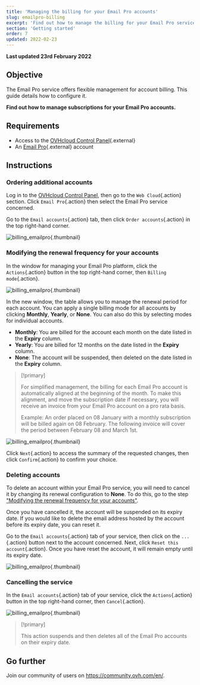 ```yaml
---
title: 'Managing the billing for your Email Pro accounts'
slug: emailpro-billing
excerpt: 'Find out how to manage the billing for your Email Pro service'
section: 'Getting started'
order: 7
updated: 2022-02-23
---
```


**Last updated 23rd February 2022**

## Objective

The Email Pro service offers flexible management for account billing. This guide details how to configure it.

**Find out how to manage subscriptions for your Email Pro accounts.**

## Requirements

- Access to the [OVHcloud Control Panel](https://www.ovh.com/auth/?action=gotomanager&from=https://www.ovh.ie/&ovhSubsidiary=ie){.external}
- An [Email Pro](https://www.ovhcloud.com/en-ie/emails/email-pro/){.external} account

## Instructions

### Ordering additional accounts

Log in to the [OVHcloud Control Panel](https://www.ovh.com/auth/?action=gotomanager&from=https://www.ovh.ie/&ovhSubsidiary=ie), then go to the `Web Cloud`{.action} section. Click `Email Pro`{.action} then select the Email Pro service concerned.

Go to the `Email accounts`{.action} tab, then click `Order accounts`{.action} in the top right-hand corner.

![billing_emailpro](images/billing-emailpro-01.png){.thumbnail}

### Modifying the renewal frequency for your accounts <a name="periodicity"></a>

In the window for managing your Email Pro platform, click the `Actions`{.action} button in the top right-hand corner, then `Billing mode`{.action}.

![billing_emailpro](images/billing-emailpro-02.png){.thumbnail}

In the new window, the table allows you to manage the renewal period for each account. You can apply a single billing mode for all accounts by clicking **Monthly**, **Yearly**, or **None**. You can also do this by selecting modes for individual accounts.

- **Monthly**: You are billed for the account each month on the date listed in the **Expiry** column.
- **Yearly**: You are billed for 12 months on the date listed in the **Expiry** column.
- **None**: The account will be suspended, then deleted on the date listed in the **Expiry** column.

> [!primary]
>
> For simplified management, the billing for each Email Pro account is automatically aligned at the beginning of the month. To make this alignment, and move the subscription date if necessary, you will receive an invoice from your Email Pro account on a pro rata basis.
>
>Example: An order placed on 08 January with a monthly subscription will be billed again on 08 February. The following invoice will cover the period between February 08 and March 1st.

![billing_emailpro](images/billing-emailpro-03.png){.thumbnail}

Click `Next`{.action} to access the summary of the requested changes, then click `Confirm`{.action} to confirm your choice.

### Deleting accounts

To delete an account within your Email Pro service, you will need to cancel it by changing its renewal configuration to **None**. To do this, go to the step ["Modifying the renewal frequency for your accounts"](#periodicity).

Once you have cancelled it, the account will be suspended on its expiry date. If you would like to delete the email address hosted by the account before its expiry date, you can reset it.

Go to the `Email accounts`{.action} tab of your service, then click on the `...`{.action} button next to the account concerned. Next, click `Reset this account`{.action}. Once you have reset the account, it will remain empty until its expiry date.

![billing_emailpro](images/billing-emailpro-04.png){.thumbnail}

### Cancelling the service

In the `Email accounts`{.action} tab of your service, click the `Actions`{.action} button in the top right-hand corner, then `Cancel`{.action}. 

![billing_emailpro](images/billing-emailpro-05.png){.thumbnail}

> [!primary]
>
> This action suspends and then deletes all of the Email Pro accounts on their expiry date.

## Go further

Join our community of users on <https://community.ovh.com/en/>.
